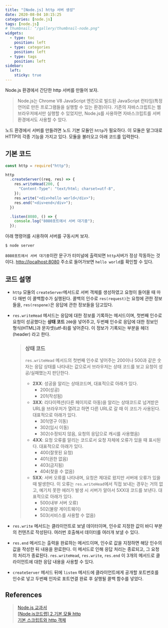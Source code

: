 ```yaml
---
title: "[Node.js] http 서버 생성"
date: 2020-08-04 10:15:25
categories: [node.js]
tags: [node.js]
# thumbnail: "/gallery/thumbnail-node.png"
widgets:
  - type: toc
    position: left
  - type: categories
    position: left
  - type: tags
    position: left
sidebar:
  left:
    sticky: true
---
```


Node.js 환경에서 간단한 http 서버를 만들어 보자.

> Node.js는 Chrome V8 JavaScript 엔진으로 빌드된 JavaScript 런타임(특정 언어로 만든 프로그램들을 실행할 수 있는 환경)이다. 기존의 자바스크립트는 웹 브라우저에서만 실행할 수 있었지만, Node.js를 사용하면 자바스크립트를 서버 환경에서도 사용할 수 았다.

노드 환경에서 서버를 만들려면 노드 기본 모듈인 `http`가 필요하다. 이 모듈은 말그대로 HTTP의 각종 기능을 가지고 있다. 모듈을 불러오고 아래 코드를 입력한다.

<!-- more -->

## 기본 코드

```javascript
const http = require("http");

http
  .createServer((req, res) => {
    res.writeHead(200, {
      "Content-Type": "text/html; charset=utf-8",
    });
    res.write("<div>hello world</div>");
    res.end("<div>end</div>");
  })

  .listen(8080, () => {
    console.log("8080포트에서 서버 대기중");
  });
```

아래 명령어를 시용하여 서버를 구동시켜 보자.

```
$ node server
```

`8080포트에서 서버 대기중`이란 문구가 터미널에 출력되면 `http`서버가 정상 작동하는 것이다. [http://localhost:8080](http://localhost:8080/) 주소로 들어가보면 `hello world`를 확인할 수 있다.

## 코드 설명

* `http` 모듈의 `createServer`메서드로 서버 객체를 생성하였고 요청이 들어올 때 마다 매번 이 콜백함수가 실행된다. 콜백의 인수로 `res(request)`는 요청에 관한 정보들을, `res(respone)`은 응답에 관한 정보들을 담고있다.
* `res.writeHead` 메서드는 응답에 대한 정보를 기록하는 메서드이며, 첫번째 인수로 요청이 성공했다는 **상태 코드** `200`을 넣어주고, 두번째 인수로 응답에 대한 정보인 형식(HTML)과 문자셋(utf-8)를 넣어준다. 이 정보가 기록되는 부분을 헤더(header) 라고 한다.

  > ### **상태 코드**
  > `res.writeHead` 메서드의 첫번째 인수로 넣어주는 200이나 500과 같은 숫자는 응답 상태를 나타내는 값으로서 브라우저는 상태 코드를 보고 요청이 성공/실패했는지 판단한다.
  > * **2XX**: 성공을 알리는 상태코드며, 대표적으로 아래가 있다.
  >   * 200(성공)
  >   * 201(작성됨)
  > * **3XX**: 리다이렉션(다른 페이지로 아동)을 알리는 상태코드로 넘겨받은 URL을 브라우저가 열려고 하면 다른 URL로 갈 때 이 코드가 사용된다. 대표적으로 아래가 있다.
  >   * 301(영구 이동)
  >   * 302(임시 이동)
  >   * 302(수정되지 않음, 요청의 응답으로 캐시를 사용했음)
  > * **4XX**: 요청 오류를 알리는 코드로서 요청 자체에 오류가 있을 때 표시된다. 대표적으로 아래가 있다.
  >   * 400(잘못된 요청)
  >   * 401(권한 없음)
  >   * 403(금지됨)
  >   * 404(찾을 수 없음)
  > * **5XX**: 서버 오류를 나타내며, 요청은 제대로 왔지만 서버에 오류가 있을 때 발생한다. 이 오류는 `res.writeHead`에서 직접 보내는 경우는 거의 없고, 예기치 못한 에러가 발생 시 서버가 알아서 5XX대 코드를 보낸다. 대표적으로 아래가 있다.
  >   * 500(내부 서버 오류)
  >   * 502(불량 게이트웨이)
  >   * 503(서비스를 사용할 수 없음)

* `res.write` 메서드는 클라이언트로 보낼 데이터이며, 인수로 지정한 값이 바디 부분의 컨텐츠로 작성된다. 여러번 호출해서 데이터를 여러개 보낼 수 있다.
* `res.end` 메서드는 출력을 완료하는 메서드이며, 인수로 값을 지정하면 해당 인수의 값을 작성한 뒤 내용을 완료한다. 이 메서드로 인해 응답 처리는 종료되고, 그 요청의 처리가 종료된다.  `res.writeHead`, `res.write`, `res.end` 이 3개의 메서드로 클라이언트에 대한 응답 내용을 사용할 수 있다.
* `createServer` 메서드 뒤에 `listen` 메서드에 클라이언트에게 공개할 포트번호를 인수로 넣고 두번째 인자로 포트연결 완료 후 살행될 콜백 함수를 넣었다.

## References
> [Node.js 교과서](https://www.zerocho.com/books)  
> [[Node.js코드랩] 2.기본 모듈 http](https://jeonghwan-kim.github.io/series/2018/12/02/node-web-2_http.html)  
> [기본 스크립트와 http 객체](https://araikuma.tistory.com/453)
